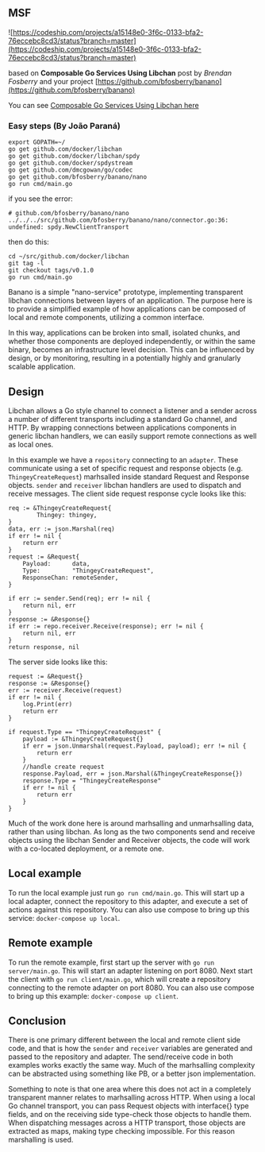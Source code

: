 ## MSF

![https://codeship.com/projects/a15148e0-3f6c-0133-bfa2-76eccebc8cd3/status?branch=master](https://codeship.com/projects/a15148e0-3f6c-0133-bfa2-76eccebc8cd3/status?branch=master)

based on **Composable Go Services Using Libchan** post by _Brendan Fosberry_ and your project [https://github.com/bfosberry/banano](https://github.com/bfosberry/banano)

You can see [Composable Go Services Using Libchan here](https://blog.codeship.com/composable-go-services-using-libchan/)

### Easy steps (By João Paraná)

    export GOPATH=~/
    go get github.com/docker/libchan
    go get github.com/docker/libchan/spdy
    go get github.com/docker/spdystream
    go get github.com/dmcgowan/go/codec
    go get github.com/bfosberry/banano/nano
    go run cmd/main.go

if you see the error:

    # github.com/bfosberry/banano/nano
    ../../../src/github.com/bfosberry/banano/nano/connector.go:36: undefined: spdy.NewClientTransport

then do this:
 
    cd ~/src/github.com/docker/libchan 
    git tag -l
    git checkout tags/v0.1.0
    go run cmd/main.go


Banano is a simple "nano-service" prototype, implementing transparent libchan connections between layers of an application. The purpose here is to provide a simplified example of how applications can be composed of local and remote components, utilizing a common interface. 

In this way, applications can be broken into small, isolated chunks, and whether those components are deployed independently, or within the same binary, becomes an infrastructure level decision. This can be influenced by design, or by monitoring, resulting in a potentially highly and granularly scalable application. 

## Design

Libchan allows a Go style channel to connect a listener and a sender across a number of different transports including a standard Go channel, and HTTP. By wrapping connections between applications components in generic libchan handlers, we can easily support remote connections as well as local ones.

In this example we have a `repository` connecting to an `adapter`. These communicate using a set of specific request and response objects (e.g. `ThingeyCreateRequest`) marhsalled inside standard Request and Response objects. `sender` and `receiver` libchan handlers are used to dispatch and receive messages. The client side request response cycle looks like this:

```
req := &ThingeyCreateRequest{
        Thingey: thingey,
}
data, err := json.Marshal(req)
if err != nil {
    return err
}
request := &Request{
    Payload:      data,
    Type:         "ThingeyCreateRequest",
    ResponseChan: remoteSender,
}

if err := sender.Send(req); err != nil {
    return nil, err
}
response := &Response{}
if err := repo.receiver.Receive(response); err != nil {
    return nil, err
}
return response, nil
```

The server side looks like this:

```
request := &Request{}
response := &Response{}
err := receiver.Receive(request)
if err != nil {
    log.Print(err)
    return err
}

if request.Type == "ThingeyCreateRequest" {
    payload := &ThingeyCreateRequest{}
    if err = json.Unmarshal(request.Payload, payload); err != nil {
        return err
    }
    //handle create request
    response.Payload, err = json.Marshal(&ThingeyCreateResponse{})
    response.Type = "ThingeyCreateResponse"
    if err != nil {
        return err
    }
}
```

Much of the work done here is around marhsalling and unmarhsalling data, rather than using libchan. As long as the two components send and receive objects using the libchan Sender and Receiver objects, the code will work with a co-located deployment, or a remote one.

## Local example

To run the local example just run `go run cmd/main.go`. This will start up a local adapter, connect the repository to this adapter, and execute a set of actions against this repository. You can also use compose to bring up this service: `docker-compose up local`.

## Remote example 

To run the remote example, first start up the server with `go run server/main.go`. This will start an adapter listening on port 8080. Next start the client with `go run client/main.go`, which will create a repository connecting to the remote adapter on port 8080. You can also use compose to bring up this example: `docker-compose up client`.

## Conclusion

There is one primary different between the local and remote client side code, and that is how the `sender` and `receiver` variables are generated and passed to the repository and adapter. The send/receive code in both examples works exactly the same way. Much of the marhsalling complexity can be abstracted using something like PB, or a better json implementation.

Something to note is that one area where this does not act in a completely transparent manner relates to marhsalling across HTTP. When using a local Go channel transport, you can pass Request objects with interface{} type fields, and on the receiving side type-check those objects to handle them. When dispatching messages across a HTTP transport, those objects are extracted as maps, making type checking impossible. For this reason marshalling is used. 
